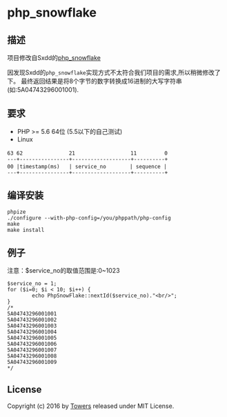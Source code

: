 # php_snowflake

## 描述
项目修改自Sxdd的[php_snowflake](https://github.com/Sxdd/php_snowflake)

因发现Sxdd的`php_snowflake`实现方式不太符合我们项目的需求,所以稍微修改了下。
最终返回结果是将8个字节的数字转换成16进制的大写字符串(如:5A04743296001001).


## 要求
* PHP >= 5.6 64位 (5.5以下的自己测试)
* Linux

```
63 62　　　　　 　    21　　　　　　        11　　　    0
---+----------------+-------------------+----------+
00 |timestamp(ms)   | service_no 　     | sequence |
---+----------------+-------------------+----------+
```

## 编译安装
```
phpize
./configure --with-php-config=/you/phppath/php-config
make
make install
```
## 例子
注意：$service_no的取值范围是:0~1023
```
$service_no = 1;
for ($i=0; $i < 10; $i++) { 
        echo PhpSnowFlake::nextId($service_no)."<br/>";
}
/*
5A04743296001001
5A04743296001002
5A04743296001003
5A04743296001004
5A04743296001005
5A04743296001006
5A04743296001007
5A04743296001008
5A04743296001009
*/
```
## License
Copyright (c) 2016 by [Towers](http://towers.pub) released under MIT License.


